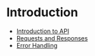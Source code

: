 # Introduction

  - [Introduction to API](introduction_to_api.md)
  - [Requests and Responses](req_and_resp.md)
  - [Error Handling](error_handling.md)




